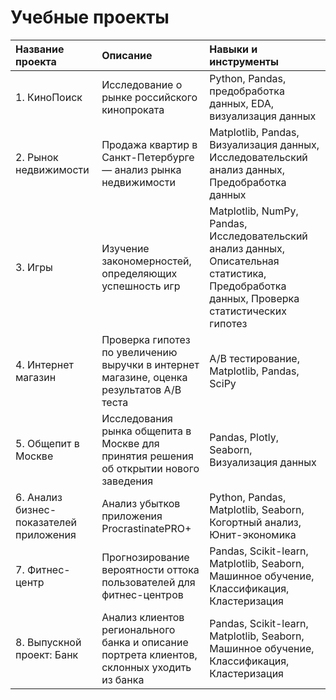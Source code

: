 # Учебные проекты

| Название проекта | Описание | Навыки и инструменты |
| :--------------------------- | :---------------------- | :---------------------- |
| 1. КиноПоиск |  Исследование о рынке российского кинопроката  | Python, Pandas, предобработка данных, EDA, визуализация данных  |
| 2. Рынок недвижимости |  Продажа квартир в Санкт-Петербурге — анализ рынка недвижимости | Matplotlib, Pandas, Визуализация данных, Исследовательский анализ данных, Предобработка данных |
| 3. Игры |  Изучение закономерностей, определяющих успешность игр | Matplotlib, NumPy, Pandas, Исследовательский анализ данных, Описательная статистика, Предобработка данных, Проверка статистических гипотез   |
| 4. Интернет магазин |  Проверка гипотез по увеличению выручки в интернет магазине, оценка результатов A/B теста  | A/B тестирование, Matplotlib, Pandas, SciPy  |
| 5. Общепит в Москве |  Исследования рынка общепита в Москве для принятия решения об открытии нового заведения | Pandas, Plotly, Seaborn, Визуализация данных |
| 6. Анализ бизнес-показателей приложения |  Анализ убытков приложения ProcrastinatePRO+  | Python, Pandas, Matplotlib, Seaborn, Когортный анализ, Юнит-экономика  |
| 7. Фитнес-центр |  Прогнозирование вероятности оттока пользователей для фитнес-центров  | Pandas, Scikit-learn, Matplotlib, Seaborn, Машинное обучение, Классификация, Кластеризация |
| 8. Выпускной проект: Банк |  Анализ клиентов регионального банка и описание портрета клиентов, склонных уходить из банка  | Pandas, Scikit-learn, Matplotlib, Seaborn, Машинное обучение, Классификация, Кластеризация |
